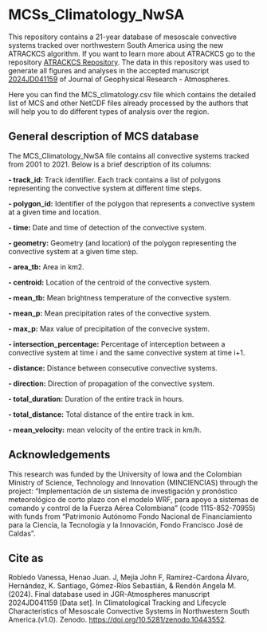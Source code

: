 # MCSs_Climatology_NwSA

This repository contains a 21-year database of mesoscale convective systems tracked over northwestern South America using the new ATRACKCS algorithm. If you want to learn more about ATRACKCS go to the repository [ATRACKCS Repository](https://github.com/alramirezca/ATRACKCS). The data in this repository was used to generate all figures and analyses in the accepted manuscript [2024JD041159](https://agupubs.onlinelibrary.wiley.com/doi/10.1029/2024JD041159) of Journal of Geophysical Research - Atmospheres.


Here you can find the MCS_climatology.csv file which contains the detailed list of MCS and other NetCDF files already processed by the authors that will help you to do different types of analysis over the region.

## General description of MCS database
The MCS_Climatology_NwSA file contains all convective systems tracked from 2001 to 2021. Below is a brief description of its columns:

**- track_id:** Track identifier. Each track contains a list of polygons representing the convective system at different time steps.

**- polygon_id:** Identifier of the polygon that represents a convective system at a given time and location.

**- time:** Date and time of detection of the convective system.

**- geometry:** Geometry (and location) of the polygon representing the convective system at a given time step.

**- area_tb:** Area in km2.

**- centroid:** Location of the centroid of the convective system.

**- mean_tb:** Mean brightness temperature of the convective system.

**- mean_p:** Mean precipitation rates of the convective system.

**- max_p:** Max value of precipitation of the convecive system.

**- intersection_percentage:** Percentage of interception between a convective system at time i and the same convective system at time i+1. 

**- distance:** Distance between consecutive convective systems.

**- direction:** Direction of propagation of the convective system.

**- total_duration:** Duration of the entire track in hours.

**- total_distance:** Total distance  of the entire track in km.

**- mean_velocity:** mean velocity of the entire track in km/h.

## Acknowledgements

This research was funded by the University of Iowa and the Colombian Ministry of Science, Technology and Innovation (MINCIENCIAS) through the project: “Implementación de un sistema de investigación y pronóstico meteorológico de corto plazo con el modelo WRF, para apoyo a sistemas de comando y control de la Fuerza Aérea Colombiana” (code 1115-852-70955) with funds from “Patrimonio Autónomo Fondo Nacional de Financiamiento para la Ciencia, la Tecnología y la Innovación, Fondo Francisco José de Caldas”.

## Cite as

Robledo Vanessa, Henao Juan. J, Mejía John F, Ramírez-Cardona Álvaro, Hernández, K. Santiago, Gómez-Ríos Sebastián, &  Rendón Angela M. (2024). Final database used in JGR-Atmospheres manuscript 2024JD041159 [Data set]. In Climatological Tracking and Lifecycle Characteristics of Mesoscale Convective Systems in Northwestern South America.(v1.0). Zenodo. https://doi.org/10.5281/zenodo.10443552. 

